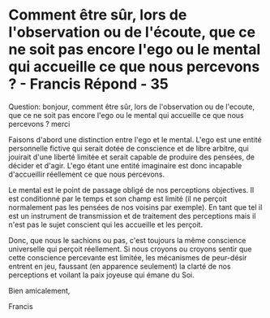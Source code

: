 # Comment être sûr, lors de l'observation ou de l'écoute, que ce ne soit pas encore l'ego ou le mental qui accueille ce que nous percevons ? - Francis Répond - 35

Question: bonjour, comment être sûr, lors de l'observation ou de l'ecoute, que ce ne soit pas encore l'ego ou le mental qui accueille ce que nous percevons ? merci

Faisons d'abord une distinction entre l'ego et le mental. L'ego est une entité personnelle fictive qui serait dotée de conscience et de libre arbitre, qui jouirait d'une liberté limitée et serait capable de produire des pensées, de décider et d'agir. L'ego étant une entité imaginaire est donc incapable d'accueillir réellement ce que nous percevons.

Le mental est le point de passage obligé de nos perceptions objectives. Il est conditionné par le temps et son champ est limité (il ne perçoit normalement pas les pensées de nos voisins par exemple). En tant que tel il est un instrument de transmission et de traitement des perceptions mais il n'est pas le sujet conscient qui les accueille et les perçoit.

Donc, que nous le sachions ou pas, c'est toujours la même conscience universelle qui perçoit réellement. Si nous croyons ou croyons sentir que cette conscience percevante est limitée, les mécanismes de peur-désir entrent en jeu, faussant (en apparence seulement) la clarté de nos perceptions et voilant la paix joyeuse qui émane du Soi.

Bien amicalement,

Francis

